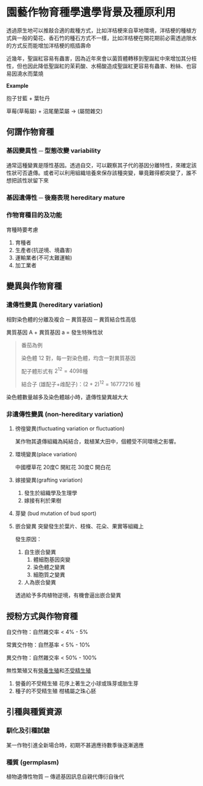 # 園藝作物育種學遺學背景及種原利用

透過原生地可以推敲合適的裁種方式，比如洋桔梗來自草地環境，洋桔梗的種植方式與一般的菊花、香石竹的種石方式不一樣，比如洋桔梗在開花期前必需透過限水的方式反而能增加洋桔梗的瓶插壽命

近幾年，聖誕紅容易有蟲害，因為近年來會以菌質體轉移到聖誕紅中來增加其分枝性，但也因此降低聖誕紅的茉莉酸、水楊酸造成聖誕紅更容易有蟲害、粉絲、也容易因澆水而葉燒

**Example**

抱子甘藍 + 葉牡丹

草莓(草莓屬) + 沼尾蘭菜屬 → (屬間雜交)

## 何謂作物育種

### 基因變異性 ─ 型態改變 **variability**

通常這種變異是隱性基因。透過自交，可以觀察其子代的基因分離特性，來確定該性狀可否遺傳。或者可以利用組織培養來保存該種突變，畢竟難得都突變了，誰不想把該性狀留下來

### 基因遺傳性 ─ 後裔表現 **hereditary mature**

### 作物育種目的及功能

育種時要考慮

1. 育種者
2. 生產者(抗逆境、境蟲害)
3. 運輸業者(不可太難運輸)
4. 加工業者

## 變異與作物育種

### 遺傳性變異 (hereditary variation)

相對染色體的分離及複合 ─ 異質基因 ─ 異質結合性高低

異質基因 A + 異質基因 a = 發生特殊性狀

>  番茄為例
>
> 染色體 12 對，每一對染色體，均含一對異質基因
>
> 配子體形式有 $2^{12} = 4098$種
>
> 結合子 (雄配子+䧳配子)：$(2+2)^{12}$ = 16777216 種

染色體數量越多及染色體越小時，遺傳性變異越大大

### 非遺傳性變異 (non-hereditary variation)

1. 徬徨變異(fluctuating variation or fluctuation)

   某作物其遺傳組織為純結合，栽植某大田中，個體受不同環境之影響。

2. 環境變異(place variation)

   中國櫻草花 20度C 開紅花 30度C 開白花

3. 嫁接變異(grafting variation)

   1. 發生於組織學及生理學
   2. 嫁接有利於果樹

4. 芽變 (bud mutation of bud sport)

5. 嵌合變異
   突變發生於葉片、枝條、花朵、果實等組織上

   發生原因：

   1. 自生嵌合變異
      1. 體細胞基因突變
      2. 染色體之變異
      3. 細胞質之變異
   2. 人為嵌合變異

   透過給予多肉植物逆境，有機會逼出嵌合變異

## 授粉方式與作物育種

自交作物：自然雜交率 < 4% - 5%

常異交作物：自然基率 < 5% - 10%

異交作物：自然雜交率 < 50% - 100%

無性繁殖又有<u>營養生殖</u>和<u>不受精生殖</u>

1. 營養的不受精生殖
   花序上著生之小球或珠芽或胎生芽
2. 種子的不受精生殖
   柑橘屬之珠心胚

## 引種與種質資源

### 馴化及引種試驗

某一作物引進全新場合時，初期不甚適應待數季後逐漸適應

### 種質 (germplasm)

植物遺傳性物質 ─ 傳遞基因訊息自親代傳衍自後代